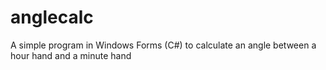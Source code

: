 # anglecalc
A simple program in Windows Forms (C#) to calculate an angle between a hour hand and a minute hand

